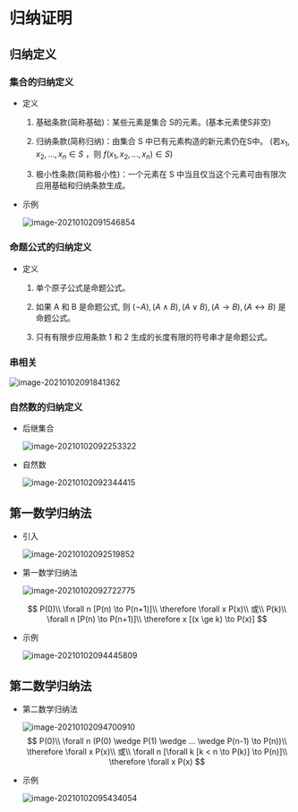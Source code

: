 # 归纳证明

## 归纳定义

### 集合的归纳定义

- 定义

  1. 基础条款(简称基础)：某些元素是集合 S的元素。(基本元素使S非空)

  2. 归纳条款(简称归纳)：由集合 S 中已有元素构造的新元素仍在S中。
     (若$x_1, x_2, ... , x_n ∈ S$ ，则 $f(x_1, x_2, ... , x_n) ∈ S)$

  3. 极小性条款(简称极小性)：一个元素在 S 中当且仅当这个元素可由有限次应用基础和归纳条款生成。

- 示例

	![image-20210102091546854](https://gitee.com/twilight_h_1184651848/pic-go-img/raw/master/discreteMathematics/setAndRelation/image-20210102091546854.png)

### 命题公式的归纳定义

- 定义

  1. 单个原子公式是命题公式。

  2. 如果 A 和 B 是命题公式, 则 $(¬A), (A∧B), (A∨B), (A→B), (A \leftrightarrow B)$ 是命题公式。

  3. 只有有限步应用条款 1 和 2 生成的长度有限的符号串才是命题公式。

### 串相关

![image-20210102091841362](https://gitee.com/twilight_h_1184651848/pic-go-img/raw/master/discreteMathematics/setAndRelation/image-20210102091841362.png)

### 自然数的归纳定义

- 后继集合

  ![image-20210102092253322](C:\Users\tzygl\AppData\Roaming\Typora\typora-user-images\image-20210102092253322.png)

- 自然数

  ![image-20210102092344415](https://gitee.com/twilight_h_1184651848/pic-go-img/raw/master/discreteMathematics/setAndRelation/image-20210102092344415.png)

## 第一数学归纳法

- 引入

  ![image-20210102092519852](https://gitee.com/twilight_h_1184651848/pic-go-img/raw/master/discreteMathematics/setAndRelation/image-20210102092519852.png)

- 第一数学归纳法

  ![image-20210102092722775](https://gitee.com/twilight_h_1184651848/pic-go-img/raw/master/discreteMathematics/setAndRelation/image-20210102092722775.png)

  
  $$
  P(0)\\
  \forall n [P(n) \to P(n+1)]\\
  \therefore \forall x P(x)\\
  或\\
  P(k)\\
  \forall n [P(n) \to P(n+1)]\\
  \therefore x [(x \ge k) \to P(x)]
  $$

- 示例

  ![image-20210102094445809](https://gitee.com/twilight_h_1184651848/pic-go-img/raw/master/discreteMathematics/setAndRelation/image-20210102094445809.png)

## 第二数学归纳法

- 第二数学归纳法

  ![image-20210102094700910](https://gitee.com/twilight_h_1184651848/pic-go-img/raw/master/discreteMathematics/setAndRelation/image-20210102094700910.png)
  $$
  P(0)\\
  \forall n (P(0) \wedge P(1) \wedge ... \wedge P(n-1) \to P(n))\\
  \therefore \forall x P(x)\\
  或\\
  \forall n [\forall k [k < n \to P(k)] \to P(n)]\\
  \therefore \forall x P(x)
  $$

- 示例

  ![image-20210102095434054](https://gitee.com/twilight_h_1184651848/pic-go-img/raw/master/discreteMathematics/setAndRelation/image-20210102095434054.png)